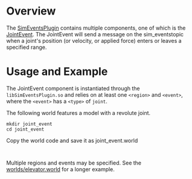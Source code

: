# Overview

The [SimEventsPlugin](http://gazebosim.org/api/code/dev/classgazebo_1_1SimEventsPlugin.html) contains multiple components, one of which is the
[JointEvent](http://gazebosim.org/api/code/dev/classgazebo_1_1JointEventSource.html). The JointEvent will send a message on the sim_eventstopic when a joint's position (or velocity, or applied force) enters or leaves a specified range.

# Usage and Example

The JointEvent component is instantiated through the
`libSimEventsPlugin.so` and relies on at least one `<region>` and `<event>`,
  where the `<event>` has a `<type>` of `joint`.

The following world features a model with a revolute joint.

~~~
mkdir joint_event
cd joint_event
~~~

Copy the world code and save it as joint_event.world

<include lang='sdf' src='joint_event_position.world'/>

~~~


~~~

Multiple regions and events may be specified. See the
[worlds/elevator.world](https://bitbucket.org/osrf/gazebo/src/default/worlds/elevator.world) for a longer example.
